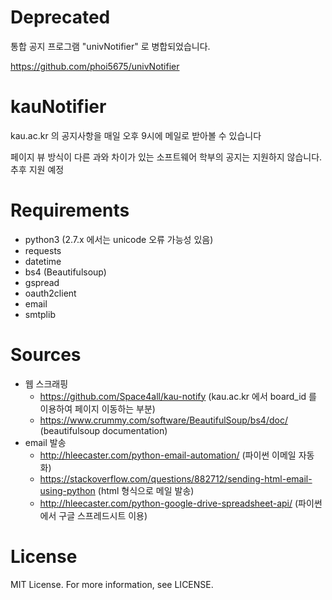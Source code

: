 # Deprecated
통합 공지 프로그램 "univNotifier" 로 병합되었습니다.

https://github.com/phoi5675/univNotifier

# kauNotifier
kau.ac.kr 의 공지사항을 매일 오후 9시에 메일로 받아볼 수 있습니다

페이지 뷰 방식이 다른 과와 차이가 있는 소프트웨어 학부의 공지는 지원하지 않습니다. 추후 지원 예정
# Requirements
- python3 (2.7.x 에서는 unicode 오류 가능성 있음)
- requests
- datetime
- bs4 (Beautifulsoup)
- gspread
- oauth2client
- email
- smtplib
# Sources
- 웹 스크래핑
  - https://github.com/Space4all/kau-notify (kau.ac.kr 에서 board_id 를 이용하여 페이지 이동하는 부분)
  - https://www.crummy.com/software/BeautifulSoup/bs4/doc/ (beautifulsoup documentation)
- email 발송
  - http://hleecaster.com/python-email-automation/ (파이썬 이메일 자동화)
  - https://stackoverflow.com/questions/882712/sending-html-email-using-python (html 형식으로 메일 발송)
  - http://hleecaster.com/python-google-drive-spreadsheet-api/ (파이썬에서 구글 스프레드시트 이용)
# License
MIT License. For more information, see LICENSE.
